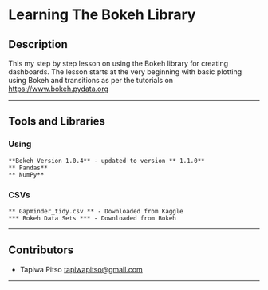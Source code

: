 # Learning The Bokeh Library

## Description
This my step by step lesson on using the Bokeh library for creating dashboards. The lesson starts at the very beginning with 
basic plotting using Bokeh and transitions as per the tutorials on https://www.bokeh.pydata.org

--- 

## Tools and Libraries

### Using 
	**Bokeh Version 1.0.4** - updated to version ** 1.1.0** 
	** Pandas**
	** NumPy**
	
### CSVs
	** Gapminder_tidy.csv ** - Downloaded from Kaggle
	*** Bokeh Data Sets *** - Downloaded from Bokeh
	
---

## Contributors

- Tapiwa Pitso <tapiwapitso@gmail.com>

---